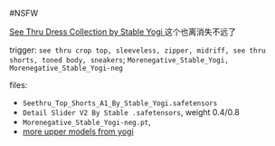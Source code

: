 #NSFW 

[See Thru Dress Collection by Stable Yogi ](https://civitai.com/models/181526/see-thru-dress-collection-by-stable-yogi) 这个也离消失不远了

trigger: `see thru crop top, sleeveless, zipper, midriff, see thru shorts, toned body, sneakers`; `Morenegative_Stable_Yogi, Morenegative_Stable_Yogi-neg`

files:
- `Seethru_Top_Shorts_A1_By_Stable_Yogi.safetensors`
- `Detail Slider V2 By Stable .safetensors`, weight 0.4/0.8
- `Morenegative_Stable_Yogi-neg.pt`, 
- [more upper models from yogi](../Base/by%20yogi.md)